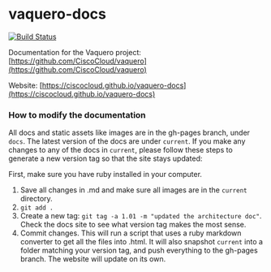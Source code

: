 # vaquero-docs

[![Build Status](https://drone.projectshipped.io/api/badges/CiscoCloud/vaquero-docs/status.svg)](https://drone.projectshipped.io/CiscoCloud/vaquero-docs)

Documentation for the Vaquero project: [https://github.com/CiscoCloud/vaquero](https://github.com/CiscoCloud/vaquero)

Website: [https://ciscocloud.github.io/vaquero-docs](https://ciscocloud.github.io/vaquero-docs)


### How to modify the documentation
All docs and static assets like images are in the gh-pages branch, under `docs`.
The latest version of the docs are under `current`. If you make any changes to any of the docs
in `current`, please follow these steps to generate a new version tag so that the site stays updated:

First, make sure you have ruby installed in your computer.

1. Save all changes in .md and make sure all images are in the `current` directory.
2. `git add .`
3. Create a new tag: `git tag -a 1.01 -m "updated the architecture doc"`. Check the docs site to see what version tag makes the most sense.
4. Commit changes. This will run a script that uses a ruby markdown converter to get all the files into .html. It will also snapshot `current` into a folder matching your version tag, and push everything to the gh-pages branch. The website will update on its own.

